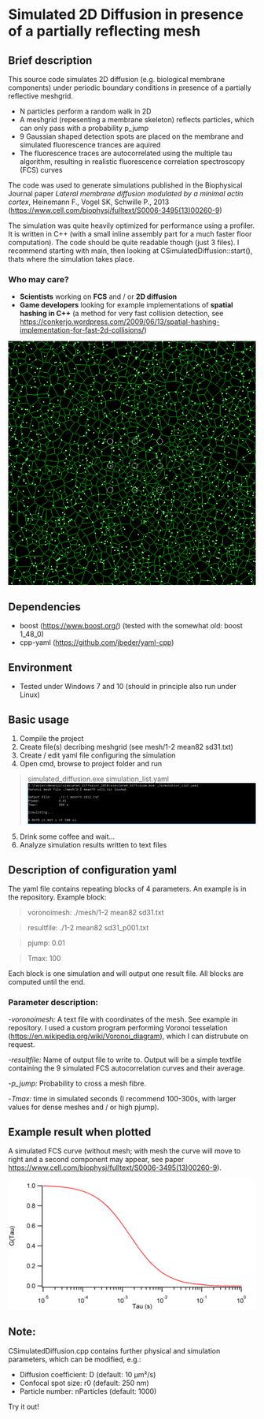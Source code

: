 # Simulated 2D Diffusion in presence of a partially reflecting mesh

## Brief description

This source code simulates 2D diffusion (e.g. biological membrane components) under periodic boundary conditions in presence of a partially reflective meshgrid.

- N particles perform a random walk in 2D
- A meshgrid (repesenting a membrane skeleton) reflects particles, which can only pass with a probability p_jump
- 9 Gaussian shaped detection spots are placed on the membrane and simulated fluorescence trances are aquired
- The fluorescence traces are autocorrelated using the multiple tau algorithm, resulting in realistic fluorescence correlation spectroscopy (FCS) curves

The code was used to generate simulations published in the Biophysical Journal paper
_Lateral membrane diffusion modulated by a minimal actin cortex_, Heinemann F., Vogel SK, Schwille P., 2013 (https://www.cell.com/biophysj/fulltext/S0006-3495(13)00260-9)

The simulation was quite heavily optimized for performance using a profiler. It is written in C++ (with a small inline assembly part for a much faster floor computation). The code should be quite readable though (just 3 files). I recommend starting with main, then looking at CSimulatedDiffusion::start(), thats where the simulation takes place.

### Who may care?

- **Scientists** working on **FCS** and / or **2D diffusion**
- **Game developers** looking for example implementations of **spatial hashing in C++** (a method for very fast collision detection, see https://conkerjo.wordpress.com/2009/06/13/spatial-hashing-implementation-for-fast-2d-collisions/)

![Simulation_illustration](https://github.com/FabianHeinemann/simulated_2d_diffusion/blob/master/images/Frame_0.png)

## Dependencies

- boost (https://www.boost.org/)
(tested with the somewhat old: boost 1_48_0)
- cpp-yaml (https://github.com/jbeder/yaml-cpp)

## Environment

- Tested under Windows 7 and 10 (should in principle also run under Linux)

## Basic usage

1. Compile the project
2. Create file(s) decribing meshgrid (see mesh/1-2 mean82 sd31.txt)
3. Create / edit yaml file configuring the simulation
4. Open cmd, browse to project folder and run 
>simulated_diffusion.exe simulation_list.yaml
![Console screenshot](https://github.com/FabianHeinemann/simulated_2d_diffusion/blob/master/images/console.png)
5. Drink some coffee and wait...
6. Analyze simulation results written to text files

## Description of configuration yaml

The yaml file contains repeating blocks of 4 parameters. An example is in the repository. Example block:

>voronoimesh: ./mesh/1-2 mean82 sd31.txt

>resultfile: ./1-2 mean82 sd31_p001.txt

>pjump: 0.01

>Tmax: 100

Each block is one simulation and will output one result file. All blocks are computed until the end.

### Parameter description:
-_voronoimesh:_ A text file with coordinates of the mesh. See example in repository. I used a custom program performing Voronoi tesselation (https://en.wikipedia.org/wiki/Voronoi_diagram), which I can distrubute on request.

-_resultfile:_ Name of output file to write to. Output will be a simple textfile containing the 9 simulated FCS autocorrelation curves and their average.

-_p_jump:_ Probability to cross a mesh fibre. 

-_Tmax:_ time in simulated seconds (I recommend 100-300s, with larger values for dense meshes and / or high pjump).

## Example result when plotted

A simulated FCS curve (without mesh; with mesh the curve will move to right and a second component may appear, see paper https://www.cell.com/biophysj/fulltext/S0006-3495(13)00260-9).

![FCS curve](https://github.com/FabianHeinemann/simulated_2d_diffusion/blob/master/images/fcs_free.png)

## Note:

CSimulatedDiffusion.cpp contains further physical and simulation parameters, which can be modified, e.g.:
- Diffusion coefficient: D (default: 10 µm²/s)
- Confocal spot size: r0 (default: 250 nm)
- Particle number: nParticles (default: 1000)

Try it out!
